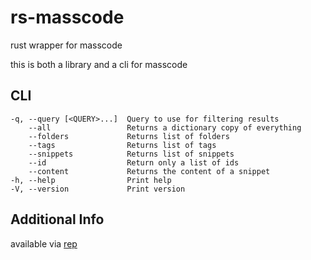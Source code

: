 # rs-masscode
rust wrapper for masscode

this is both a library and a cli for masscode

## CLI
```
-q, --query [<QUERY>...]  Query to use for filtering results
    --all                 Returns a dictionary copy of everything
    --folders             Returns list of folders
    --tags                Returns list of tags
    --snippets            Returns list of snippets
    --id                  Return only a list of ids
    --content             Returns the content of a snippet
-h, --help                Print help
-V, --version             Print version
```

## Additional Info
available via [rep](https://github.com/ZackaryW/rs-masscode)


